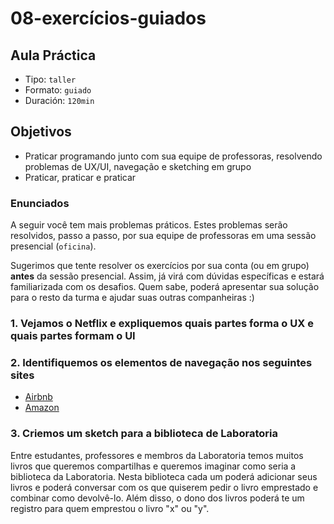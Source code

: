 # 08-exercícios-guiados

## Aula Práctica

* Tipo: `taller`
* Formato: `guiado`
* Duración: `120min`

## Objetivos

* Praticar programando junto com sua equipe de professoras, resolvendo problemas de UX/UI, navegação e sketching em grupo
* Praticar, praticar e praticar

### Enunciados

A seguir você tem mais problemas práticos. Estes problemas serão resolvidos, passo a passo, por sua equipe de professoras em uma sessão presencial \(`oficina`\).

Sugerimos que tente resolver os exercícios por sua conta \(ou em grupo\) **antes** da sessão presencial. Assim, já virá com dúvidas específicas e estará familiarizada com os desafios. Quem sabe, poderá apresentar sua solução para o resto da turma e ajudar suas outras companheiras :\)

### 1. Vejamos o Netflix e expliquemos quais partes forma o UX e quais partes formam o UI

### 2. Identifiquemos os elementos de navegação nos seguintes sites

* [Airbnb](http://airbnb.com/)
* [Amazon](http://amazon.com/)

### 3. Criemos um sketch para a biblioteca de Laboratoria

Entre estudantes, professores e membros da Laboratoria temos muitos livros que queremos compartilhas e queremos imaginar como seria a biblioteca da Laboratoria. Nesta biblioteca cada um poderá adicionar seus livros e poderá conversar com os que quiserem pedir o livro emprestado e combinar como devolvê-lo. Além disso, o dono dos livros poderá te um registro para quem emprestou o livro "x" ou "y".


